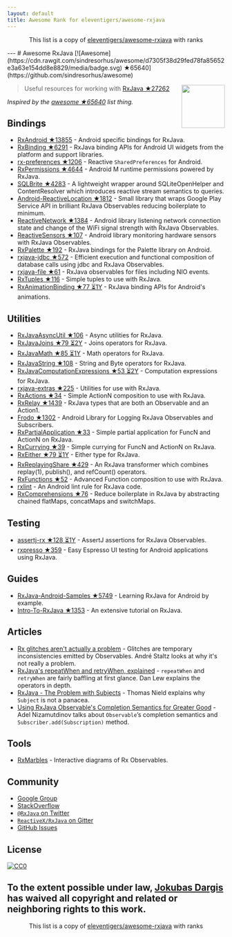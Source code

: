 ```yaml
---
layout: default
title: Awesome Rank for eleventigers/awesome-rxjava
---
```


<p align="center">
	This list is a copy of <a href="https://github.com/eleventigers/awesome-rxjava">eleventigers/awesome-rxjava</a> with ranks
</p>
---
# Awesome RxJava [![Awesome](https://cdn.rawgit.com/sindresorhus/awesome/d7305f38d29fed78fa85652e3a63e154dd8e8829/media/badge.svg) ★65640](https://github.com/sindresorhus/awesome)

[<img src="http://reactivex.io/assets/Rx_Logo_S.png" align="right" width="100">](http://reactivex.io/)

> Useful resources for working with [RxJava ★27262](https://github.com/ReactiveX/RxJava)

*Inspired by the [awesome ★65640](https://github.com/sindresorhus/awesome) list thing.*

## Bindings

* [RxAndroid ★13855](https://github.com/ReactiveX/RxAndroid) - Android specific bindings for RxJava.
* [RxBinding ★6291](https://github.com/JakeWharton/RxBinding) - RxJava binding APIs for Android UI widgets from the platform and support libraries.
* [rx-preferences ★1206](https://github.com/f2prateek/rx-preferences) - Reactive `SharedPreferences` for Android.
* [RxPermissions ★4644](https://github.com/tbruyelle/RxPermissions) - Android M runtime permissions powered by RxJava.
* [SQLBrite ★4283](https://github.com/square/sqlbrite) - A lightweight wrapper around SQLiteOpenHelper and ContentResolver which introduces reactive stream semantics to queries.
* [Android-ReactiveLocation ★1812](https://github.com/mcharmas/Android-ReactiveLocation) - Small library that wraps Google Play Service API in brilliant RxJava Observables reducing boilerplate to minimum.
* [ReactiveNetwork ★1384](https://github.com/pwittchen/ReactiveNetwork) - Android library listening network connection state and change of the WiFi signal strength with RxJava Observables.
* [ReactiveSensors ★107](https://github.com/pwittchen/ReactiveSensors) - Android library monitoring hardware sensors with RxJava Observables.
* [RxPalette ★192](https://github.com/hzsweers/RxPalette) - RxJava bindings for the Palette library on Android.
* [rxjava-jdbc ★572](https://github.com/davidmoten/rxjava-jdbc) - Efficient execution and functional composition of database calls using jdbc and RxJava Observables.
* [rxjava-file ★61](https://github.com/davidmoten/rxjava-file) - RxJava observables for files including NIO events.
* [RxTuples ★116](https://github.com/pakoito/RxTuples) - Simple tuples to use with RxJava.
* [RxAnimationBinding ★77 ⏳1Y](https://github.com/blipinsk/RxAnimationBinding) - RxJava binding APIs for Android's animations.

## Utilities
* [RxJavaAsyncUtil ★106](https://github.com/ReactiveX/RxJavaAsyncUtil) - Async utilities for RxJava.
* [RxJavaJoins ★79 ⏳2Y](https://github.com/ReactiveX/RxJavaJoins) - Joins operators for RxJava.
* [RxJavaMath ★85 ⏳1Y](https://github.com/ReactiveX/RxJavaMath) - Math operators for RxJava.
* [RxJavaString ★108](https://github.com/ReactiveX/RxJavaString) - 
String and Byte operators for RxJava.
* [RxJavaComputationExpressions ★53 ⏳2Y](https://github.com/ReactiveX/RxJavaComputationExpressions) - Computation expressions for RxJava.
* [rxjava-extras ★225](https://github.com/davidmoten/rxjava-extras) - Utilities for use with RxJava.
* [RxActions ★34](https://github.com/pakoito/RxActions) - Simple ActionN composition to use with RxJava.
* [RxRelay ★1439](https://github.com/JakeWharton/RxRelay) - RxJava types that are both an Observable and an Action1.
* [Frodo ★1302](https://github.com/android10/frodo) - Android Library for Logging RxJava Observables and Subscribers.
* [RxPartialApplication ★33](https://github.com/pakoito/RxPartialApplication) - Simple partial application for FuncN and ActionN on RxJava.
* [RxCurrying ★39](https://github.com/pakoito/RxCurrying) - Simple currying for FuncN and ActionN on RxJava.
* [RxEither ★79 ⏳1Y](https://github.com/eleventigers/rxeither) - Either type for RxJava.
* [RxReplayingShare ★429](https://github.com/JakeWharton/RxReplayingShare) - An RxJava transformer which combines replay(1), publish(), and refCount() operators.
* [RxFunctions ★52](https://github.com/pakoito/RxFunctions) - Advanced Function composition to use with RxJava.
* [rxlint](https://bitbucket.org/littlerobots/rxlint) - An Android lint rule for RxJava code.
* [RxComprehensions ★76](https://github.com/pakoito/RxComprehensions) - Reduce boilerplate in RxJava by abstracting chained flatMaps, concatMaps and switchMaps.

## Testing
* [assertj-rx ★128 ⏳1Y](https://github.com/ribot/assertj-rx) - AssertJ assertions for RxJava Observables.
* [rxpresso ★359](https://github.com/novoda/rxpresso) - Easy Espresso UI testing for Android applications using RxJava.

## Guides

* [RxJava-Android-Samples ★5749](https://github.com/kaushikgopal/RxJava-Android-Samples) - Learning RxJava for Android by example.
* [Intro-To-RxJava ★1353](https://github.com/Froussios/Intro-To-RxJava) - An extensive tutorial on RxJava.

## Articles

* [Rx glitches aren't actually a problem](http://staltz.com/rx-glitches-arent-actually-a-problem.html) - Glitches are temporary inconsistencies emitted by Observables. André Staltz looks at why it's not really a problem.
* [RxJava's repeatWhen and retryWhen, explained](http://blog.danlew.net/2016/01/25/rxjavas-repeatwhen-and-retrywhen-explained/) - `repeatWhen` and `retryWhen` are fairly baffling at first glance. Dan Lew explains the operators in depth.
* [RxJava - The Problem with Subjects](http://tomstechnicalblog.blogspot.co.uk/2016/03/rxjava-problem-with-subjects.html) - Thomas Nield explains why `Subject` is not a panacea.
* [Using RxJava Observable's Completion Semantics for Greater Good](https://adelnizamutdinov.github.io/blog/2015/01/23/using-rxjavas-observable-semantics-for-greater-good/) - Adel Nizamutdinov talks about `Observable`’s completion semantics and `Subscriber.add(Subscription)` method.

## Tools

* [RxMarbles](http://rxmarbles.com/) - Interactive diagrams of Rx Observables.

## Community

* [Google Group](http://groups.google.com/d/forum/rxjava)
* [StackOverflow](http://stackoverflow.com/search?q=rx-java)
* [`@RxJava` on Twitter](http://twitter.com/RxJava)
* [`ReactiveX/RxJava` on Gitter](https://gitter.im/ReactiveX/RxJava)
* [GitHub Issues](https://github.com/ReactiveX/RxJava/issues)

## License

[![CC0](https://i.creativecommons.org/p/zero/1.0/88x31.png)](https://creativecommons.org/publicdomain/zero/1.0/)

To the extent possible under law, [Jokubas Dargis](http://jokubasdargis.net/) has waived all copyright and related or neighboring rights to this work.
---
<p align="center">
	This list is a copy of <a href="https://github.com/eleventigers/awesome-rxjava">eleventigers/awesome-rxjava</a> with ranks
</p>
